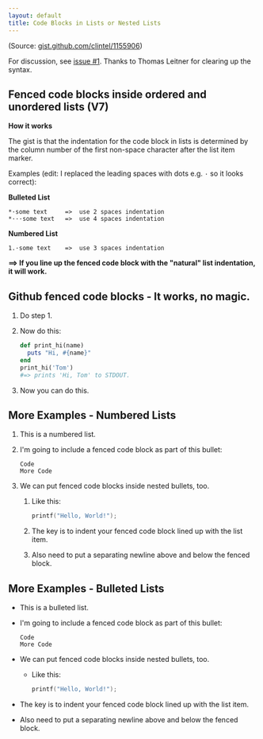 ```yaml
---
layout: default
title: Code Blocks in Lists or Nested Lists
---
```


(Source: [gist.github.com/clintel/1155906](https://gist.github.com/clintel/1155906))

For discussion, see [issue #1](https://github.com/planetjekyll/sandbox-syntax-highlighter/issues/1).  Thanks to Thomas Leitner for clearing up the syntax.

## Fenced code blocks inside ordered and unordered lists (V7)

**How it works**

The gist is that the indentation for the code block in lists is determined
by the column number of the first non-space character after the list item marker.

Examples (edit: I replaced the leading spaces with dots e.g. `·` so it looks correct):


**Bulleted List**

```
*·some text     =>  use 2 spaces indentation
*···some text   =>  use 4 spaces indentation
```

**Numbered List**

```
1.·some text    =>  use 3 spaces indentation
```

**==> If you line up the fenced code block with the "natural" list indentation, it will work.**


## Github fenced code blocks - It works, no magic.

1. Do step 1.
2. Now do this:
    
   ```ruby
   def print_hi(name)
     puts "Hi, #{name}"
   end
   print_hi('Tom')
   #=> prints 'Hi, Tom' to STDOUT.
    ```
        
3. Now you can do this.


## More Examples - Numbered Lists

1. This is a numbered list.
2. I'm going to include a fenced code block as part of this bullet:

   ```
   Code
   More Code
   ```

3. We can put fenced code blocks inside nested bullets, too.
   1. Like this:

      ```c
      printf("Hello, World!");
      ```

   2. The key is to indent your fenced code block lined up with the list item.
   3. Also need to put a separating newline above and below the fenced block.


## More Examples - Bulleted Lists

* This is a bulleted list.
* I'm going to include a fenced code block as part of this bullet:

  ```
  Code
  More Code
  ```

* We can put fenced code blocks inside nested bullets, too.
  * Like this:

    ```c
    printf("Hello, World!");
    ```

 * The key is to indent your fenced code block lined up with the list item.
 * Also need to put a separating newline above and below the fenced block.

